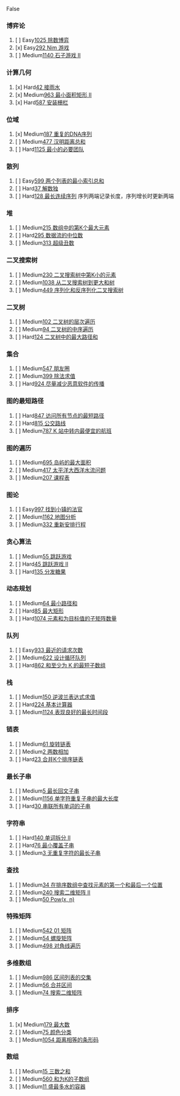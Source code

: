False
### 博弈论

1. [ ] Easy[1025 除数博弈](https://leetcode-cn.com/problems/divisor-game/)
1. [x] Easy[292 Nim 游戏](https://leetcode-cn.com/problems/nim-game/)
1. [ ] Medium[1140 石子游戏 II](https://leetcode-cn.com/problems/stone-game-ii/)


### 计算几何

1. [x] Hard[42 接雨水](https://leetcode-cn.com/problems/trapping-rain-water/)
1. [x] Medium[963 最小面积矩形 II](https://leetcode-cn.com/problems/minimum-area-rectangle-ii/)
1. [x] Hard[587 安装栅栏](https://leetcode-cn.com/problems/erect-the-fence/)


### 位域

1. [x] Medium[187 重复的DNA序列](https://leetcode-cn.com/problems/repeated-dna-sequences/)
1. [ ] Medium[477 汉明距离总和](https://leetcode-cn.com/problems/total-hamming-distance/)
1. [ ] Hard[1125 最小的必要团队](https://leetcode-cn.com/problems/smallest-sufficient-team/)


### 散列

1. [ ] Easy[599 两个列表的最小索引总和](https://leetcode-cn.com/problems/minimum-index-sum-of-two-lists/)
2. [ ] Hard[37 解数独](https://leetcode-cn.com/problems/sudoku-solver/)
3. [ ] Hard[128 最长连续序列](https://leetcode-cn.com/problems/longest-consecutive-sequence/) 序列两端记录长度，序列增长时更新两端


### 堆

1. [ ] Medium[215 数组中的第K个最大元素](https://leetcode-cn.com/problems/kth-largest-element-in-an-array/)
1. [ ] Hard[295 数据流的中位数](https://leetcode-cn.com/problems/find-median-from-data-stream/)
1. [ ] Medium[313 超级丑数](https://leetcode-cn.com/problems/super-ugly-number/)


### 二叉搜索树

1. [ ] Medium[230 二叉搜索树中第K小的元素](https://leetcode-cn.com/problems/kth-smallest-element-in-a-bst/)
1. [ ] Medium[1038 从二叉搜索树到更大和树](https://leetcode-cn.com/problems/binary-search-tree-to-greater-sum-tree/)
1. [ ] Medium[449 序列化和反序列化二叉搜索树](https://leetcode-cn.com/problems/serialize-and-deserialize-bst/)


### 二叉树

1. [ ] Medium[102 二叉树的层次遍历](https://leetcode-cn.com/problems/binary-tree-level-order-traversal/)
1. [ ] Medium[94 二叉树的中序遍历](https://leetcode-cn.com/problems/binary-tree-inorder-traversal/)
1. [ ] Hard[124 二叉树中的最大路径和](https://leetcode-cn.com/problems/binary-tree-maximum-path-sum/)


### 集合

1. [ ] Medium[547 朋友圈](https://leetcode-cn.com/problems/friend-circles/)
1. [ ] Medium[399 除法求值](https://leetcode-cn.com/problems/evaluate-division/)
1. [ ] Hard[924 尽量减少恶意软件的传播](https://leetcode-cn.com/problems/minimize-malware-spread/)


### 图的最短路径

1. [ ] Hard[847 访问所有节点的最短路径](https://leetcode-cn.com/problems/shortest-path-visiting-all-nodes/)
1. [ ] Hard[815 公交路线](https://leetcode-cn.com/problems/bus-routes/)
1. [ ] Medium[787 K 站中转内最便宜的航班](https://leetcode-cn.com/problems/cheapest-flights-within-k-stops/)


### 图的遍历

1. [ ] Medium[695 岛屿的最大面积](https://leetcode-cn.com/problems/max-area-of-island/)
1. [ ] Medium[417 太平洋大西洋水流问题](https://leetcode-cn.com/problems/pacific-atlantic-water-flow/)
1. [ ] Medium[207 课程表](https://leetcode-cn.com/problems/course-schedule/)


### 图论

1. [ ] Easy[997 找到小镇的法官](https://leetcode-cn.com/problems/find-the-town-judge/)
1. [ ] Medium[1162 地图分析](https://leetcode-cn.com/problems/as-far-from-land-as-possible/)
1. [ ] Medium[332 重新安排行程](https://leetcode-cn.com/problems/reconstruct-itinerary/)


### 贪心算法

1. [ ] Medium[55 跳跃游戏](https://leetcode-cn.com/problems/jump-game/)
1. [ ] Hard[45 跳跃游戏 II](https://leetcode-cn.com/problems/jump-game-ii/)
1. [ ] Hard[135 分发糖果](https://leetcode-cn.com/problems/candy/)


### 动态规划

1. [ ] Medium[64 最小路径和](https://leetcode-cn.com/problems/minimum-path-sum/)
1. [ ] Hard[85 最大矩形](https://leetcode-cn.com/problems/maximal-rectangle/)
1. [ ] Hard[1074 元素和为目标值的子矩阵数量](https://leetcode-cn.com/problems/number-of-submatrices-that-sum-to-target/)


### 队列

1. [ ] Easy[933 最近的请求次数](https://leetcode-cn.com/problems/number-of-recent-calls/)
1. [ ] Medium[622 设计循环队列](https://leetcode-cn.com/problems/design-circular-queue/)
1. [ ] Hard[862 和至少为 K 的最短子数组](https://leetcode-cn.com/problems/shortest-subarray-with-sum-at-least-k/)


### 栈

1. [ ] Medium[150 逆波兰表达式求值](https://leetcode-cn.com/problems/evaluate-reverse-polish-notation/)
1. [ ] Hard[224 基本计算器](https://leetcode-cn.com/problems/basic-calculator/)
1. [ ] Medium[1124 表现良好的最长时间段](https://leetcode-cn.com/problems/longest-well-performing-interval/)


### 链表

1. [ ] Medium[61 旋转链表](https://leetcode-cn.com/problems/rotate-list/)
1. [ ] Medium[2 两数相加](https://leetcode-cn.com/problems/add-two-numbers/)
1. [ ] Hard[23 合并K个排序链表](https://leetcode-cn.com/problems/merge-k-sorted-lists/)


### 最长子串

1. [ ] Medium[5 最长回文子串](https://leetcode-cn.com/problems/longest-palindromic-substring/)
1. [ ] Medium[1156 单字符重复子串的最大长度](https://leetcode-cn.com/problems/swap-for-longest-repeated-character-substring/)
1. [ ] Hard[30 串联所有单词的子串](https://leetcode-cn.com/problems/substring-with-concatenation-of-all-words/)


### 字符串

1. [ ] Hard[140 单词拆分 II](https://leetcode-cn.com/problems/word-break-ii/)
1. [ ] Hard[76 最小覆盖子串](https://leetcode-cn.com/problems/minimum-window-substring/)
1. [ ] Medium[3 无重复字符的最长子串](https://leetcode-cn.com/problems/longest-substring-without-repeating-characters/)


### 查找

1. [ ] Medium[34 在排序数组中查找元素的第一个和最后一个位置](https://leetcode-cn.com/problems/find-first-and-last-position-of-element-in-sorted-array/)
1. [ ] Medium[240 搜索二维矩阵 II](https://leetcode-cn.com/problems/search-a-2d-matrix-ii/)
1. [ ] Medium[50 Pow(x, n)](https://leetcode-cn.com/problems/powx-n/)


### 特殊矩阵

1. [ ] Medium[542 01 矩阵](https://leetcode-cn.com/problems/01-matrix/)
1. [ ] Medium[54 螺旋矩阵](https://leetcode-cn.com/problems/spiral-matrix/)
1. [ ] Medium[498 对角线遍历](https://leetcode-cn.com/problems/diagonal-traverse/)


### 多维数组

1. [ ] Medium[986 区间列表的交集](https://leetcode-cn.com/problems/interval-list-intersections/)
1. [ ] Medium[56 合并区间](https://leetcode-cn.com/problems/merge-intervals/)
1. [ ] Medium[74 搜索二维矩阵](https://leetcode-cn.com/problems/search-a-2d-matrix/)


### 排序

1. [x] Medium[179 最大数](https://leetcode-cn.com/problems/largest-number/)
1. [ ] Medium[75 颜色分类](https://leetcode-cn.com/problems/sort-colors/)
1. [ ] Medium[1054 距离相等的条形码](https://leetcode-cn.com/problems/distant-barcodes/)


### 数组

1. [ ] Medium[15 三数之和](https://leetcode-cn.com/problems/3sum/)
1. [ ] Medium[560 和为K的子数组](https://leetcode-cn.com/problems/subarray-sum-equals-k/)
1. [ ] Medium[11 盛最多水的容器](https://leetcode-cn.com/problems/container-with-most-water/)


